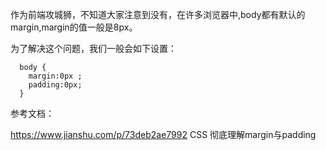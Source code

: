 作为前端攻城狮，不知道大家注意到没有，在许多浏览器中,body都有默认的margin,margin的值一般是8px。

为了解决这个问题，我们一般会如下设置：

```
  body {
    margin:0px ;
    padding:0px;
  }
```

参考文档：

https://www.jianshu.com/p/73deb2ae7992  CSS 彻底理解margin与padding
